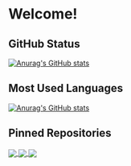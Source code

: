 # Welcome!


## GitHub Status

[![Anurag's GitHub stats](https://github-readme-stats.vercel.app/api?username=LouieMartin&show_icons=true&theme=buefy&count_private=true)](https://github.com/anuraghazra/github-readme-stats)

## Most Used Languages

[![Anurag's GitHub stats](https://github-readme-stats.vercel.app/api/top-langs/?username=LouieMartin&layout=compact&theme=buefy)](https://github.com/anuraghazra/github-readme-stats)

## Pinned Repositories

<a>
<a href="https://github.com/LouieMartin/snowpack-react-template">
  <img align="center" src="https://github-readme-stats.vercel.app/api/pin/?username=LouieMartin&repo=snowpack-react-template" />
</a>
<a href="https://github.com/LouieMartin/nestjs-graphql-template">
  <img align="center" src="https://github-readme-stats.vercel.app/api/pin/?username=LouieMartin&repo=nestjs-graphql-template" />
</a>
<a href="https://github.com/LouieMartin/vite-vue-template">
  <img align="center" src="https://github-readme-stats.vercel.app/api/pin/?username=LouieMartin&repo=vite-vue-template" />
</a>
</a>
